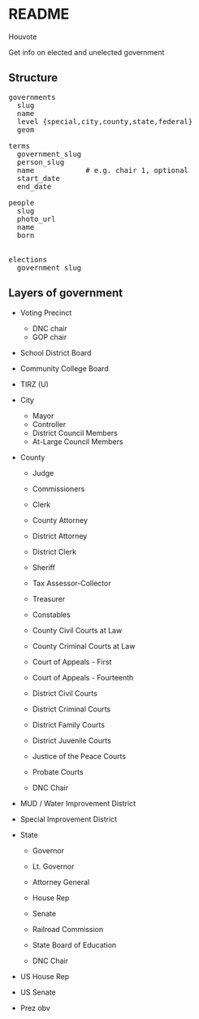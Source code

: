 # README

Houvote

Get info on elected and unelected government

## Structure

<pre>
governments
  slug
  name
  level {special,city,county,state,federal}
  geom

terms
  government_slug
  person_slug
  name            # e.g. chair 1, optional
  start_date
  end_date

people
  slug
  photo_url
  name
  born


elections
  government_slug
</pre>


## Layers of government

* Voting Precinct
  * DNC chair
  * GOP chair

* School District Board

* Community College Board

* TIRZ (U)

* City
  * Mayor
  * Controller
  * District Council Members
  * At-Large Council Members

* County
  * Judge
  * Commissioners
  * Clerk
  * County Attorney
  * District Attorney
  * District Clerk
  * Sheriff
  * Tax Assessor-Collector
  * Treasurer
  * Constables
  * County Civil Courts at Law 	  	
  * County Criminal Courts at Law 	  	
  * Court of Appeals - First 	  	
  * Court of Appeals - Fourteenth 	  	
  * District Civil Courts 	  	
  * District Criminal Courts 	  	
  * District Family Courts 	  	
  * District Juvenile Courts 	  	
  * Justice of the Peace Courts 	  	
  * Probate Courts

  * DNC Chair

* MUD / Water Improvement District

* Special Improvement District

* State
  * Governor
  * Lt. Governor
  * Attorney General
  * House Rep
  * Senate
  * Railroad Commission
  * State Board of Education

  * DNC Chair

* US House Rep

* US Senate

* Prez obv
